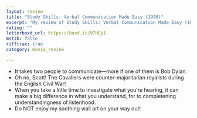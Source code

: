 ```yaml
---
layout: review
title: "Study Skills: Verbal Communication Made Easy (1990)"
excerpt: "My review of Study Skills: Verbal Communication Made Easy (1990)"
rating: ""
letterboxd_url: https://boxd.it/97HGj1
mst3k: false
rifftrax: true
category: movie_review

---
```


* It takes two people to communicate—more if one of them is Bob Dylan.
* Oh no, Scott! The Cavaliers were counter-majoritarian royalists during the English Civil War!
* When you take a little time to investigate what you're hearing, it can make a big difference in what you understand, for to completening understandingness of listenhood.
* Do NOT enjoy my soothing wall art on your way out!
